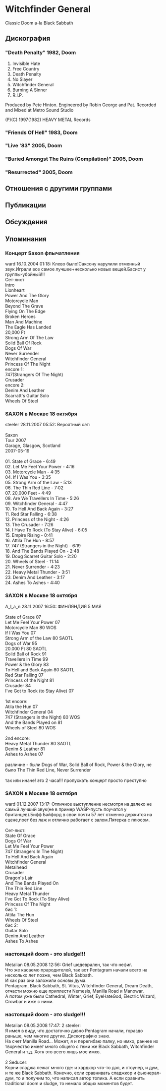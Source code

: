 # Witchfinder General

Classic Doom a-la Black Sabbath

## Дискография

### "Death Penalty" 1982, Doom

1.  Invisible Hate
2.  Free Country
3.  Death Penalty
4.  No Slayer
5.  Witchfinder General
6.  Burning A Sinner
7.  R.I.P.

Produced by Pete Hinton.
Engineered by Robin George and Pat.
Recorded and Mixed at Metro Sound Studio

(P)(C) 1997(1982) HEAVY METAL Records

### "Friends Of Hell" 1983, Doom



### "Live '83" 2005, Doom



### "Buried Amongst The Ruins (Compilation)" 2005, Doom



### "Resurrected" 2005, Doom




## Отношения с другими группами


## Публикации


## Обсуждения


## Упоминания

### Концерт Saxon фпычатления

ward 16.10.2004 01:18:
Клево было!Саксону нарулили отменный звук.Играли все самое лучшее+несколько новых вещей.Басист у группы-убойный!!!<BR>Сет-лист<BR>Intro<BR>Lionheart<BR>Power And The Glory<BR>Motorcycle Man<BR>Beyond The Grave<BR>Flying On The Edge<BR>Broken Heroes<BR>Man And Machine<BR>The Eagle Has Landed<BR>20,000 Ft<BR>Strong Arm Of The Law<BR>Solid Ball Of Rock<BR>Dogs Of War<BR>Never Surrender<BR>Witchfinder General<BR>Princess Of The Night<BR>encore 1:<BR>747(Strangers Of The Night)<BR>Crusader<BR>encore 2:<BR>Denim And Leather<BR>Scarratt's Guitar Solo<BR>Wheels Of Steel

### SAXON в Москве 18 октября

steeler 28.11.2007 05:52:
Вероятный сэт:<BR><BR>Saxon <BR>Tour 2007<BR>Garage, Glasgow, Scotland<BR>2007-05-19 <BR><BR>01. State of Grace - 6:49<BR>02. Let Me Feel Your Power - 4:16<BR>03. Motorcycle Man - 4:35<BR>04. If I Was You - 3:35<BR>05. Strong Arm of the Law - 5:13<BR>06. The Thin Red Line - 7:02<BR>07. 20,000 Feet - 4:49<BR>08. Are We Travellers In Time - 5:26<BR>09. Witchfinder General - 4:47<BR>10. To Hell And Back Again - 3:27<BR>11. Red Star Falling - 6:38<BR>12. Princess of the Night - 4:26<BR>13. The Crusader - 7:26<BR>14. I Have To Rock (To Stay Alive) - 6:05<BR>15. Empire Rising - 0:41<BR>16. Attila The Hun - 8:57<BR>17. 747 (Strangers in the Night) - 6:19<BR>18. And The Bands Played On - 2:48<BR>19. Doug Scarret Guitar Solo - 2:20<BR>20. Wheels of Steel - 11:14<BR>21. Never Surrender - 4:23<BR>22. Heavy Metal Thunder - 3:51<BR>23. Denim And Leather - 3:17<BR>24. Ashes To Ashes - 4:40

### SAXON в Москве 18 октября

A_l_a_n 28.11.2007 16:50:
ФИНЛЯНДИЯ 5 МАЯ<BR><BR>State of Grace 07<BR>Let Me Feel Your  Power 07<BR>Motorcycle Man 80 WOS<BR>If I Was You 07<BR>Strong Arm of the Law 80 SAOTL<BR>Dogs of War 95<BR>20.000 Ft 80 SAOTL<BR>Solid Ball of Rock 91<BR>Travellers in Time 99<BR>Power & the Glory 83<BR>To Hell and Back Again 80 SAOTL<BR>Red Star Falling 07<BR>Princess of the Night 81<BR>Crusader 84<BR>I've Got to Rock (to Stay Alive) 07<BR><BR>1st encore:<BR>Atila the Hun 07<BR>Witchfinder General 04<BR>747 (Strangers in the Night) 80 WOS<BR>And the Bands Played on 81<BR>Wheels of Steel 80 WOS<BR><BR>2nd encore:<BR>Heavy Metal Thunder 80 SAOTL<BR>Denim & Leather 81<BR>Ashes to Ashes 07 <BR><BR>различие - были Dogs of War, Solid Ball of Rock, Power & the Glory, не было The Thin Red Line, Never Surrender <BR><BR>так или иначе! это 2 часа!!! пропускать концерт просто преступно

### SAXON в Москве 18 октября

ward 01.12.2007 13:17:
Отличное выступление несмотря на далеко не самый лучший звук(не в пример WASP-пусть поучатся у британцев).Бифф Байфорд в свои почти 57 лет отменно держится на сцене,поет без лаж и отлично работает с залом.Пятерка с плюсом. <BR><BR>Сет-лист: <BR>State Of Grace <BR>Dogs Of War <BR>Let Me Feel Your Power <BR>747 (Strangers In The Night) <BR>To Hell And Back Again <BR>Witchfinder General <BR>Metalhead <BR>Crusader <BR>Dragon's Lair <BR>And The Bands Played On <BR>The Thin Red Line <BR>Heavy Metal Thunder <BR>I've Got To Rock (To Stay Alive) <BR>Princess Of The Night <BR>бис 1: <BR>Attila The Hun <BR>Wheels Of Steel <BR>бис 2: <BR>Guitar Solo <BR>Denim And Leather <BR>Ashes To Ashes

### настоящий doom - это sludge!!!

Metalian 08.05.2008 12:56:
Grief шедеврален, так что нефиг.<BR>Что же касаемо прародителей, так вот Pentagram начали всего на несколько лет позже, чем Black Sabbath.<BR>И как раз они заложили основы дума.<BR>Pentagram, Black Sabbath, St. Vitus, Witchfinder General, Dream Death, отчасти можно еще приплести Nemesis, Manilla Road и Manowar.<BR>А потом уже были Cathedral, Winter, Grief, EyeHateGod, Electric Wizard, Crowbar и иже с ними.

### настоящий doom - это sludge!!!

Metalian 08.05.2008 17:47:
2 steeler:<BR>Я имел в виду, что достаточно давно Pentagram начали, гораздо раньше, чем многие другие. Дискографию знаю.<BR>На счет Manilla Road... Может, я и перегибаю палку, но имхо, раннее их творчество имеет много общего с теми же Black Sabbath, Witchfinder General и т.д. Хотя это всего лишь мое имхо.<BR><BR>2 Seducer:<BR>Корни сладжа лежат много где: и хардкор что-то дал, и стоунер, и дум, и те же Black Sabbath. Конечно, если сравнивать сладжкор и фьюнерал-дум, то и получим то, что написал автор топика. А если сравнить traditional doom и sludge, то немало общих моментов будет.

